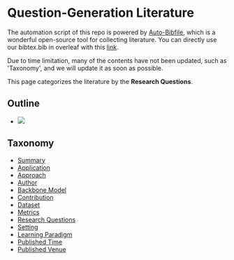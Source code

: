 # Question-Generation Literature 
The automation script of this repo is powered by [Auto-Bibfile](https://github.com/wutong8023/Auto-Bibfile.git), which is a wonderful open-source tool for collecting literature. You can directly use our bibtex.bib in overleaf with this [link](https://www.overleaf.com/read/rgscdxhxbwhp).

Due to time limitation, many of the contents have not been updated, such as 'Taxonomy', and we will update it as soon as possible.

This page categorizes the literature by the **Research Questions**.

## Outline 
- [![](https://img.shields.io/badge/Hyperlink-green)](https://github.com/bisheng/QGpapers/blob/master/QG/research_question/README.md#hyperlink)
## Taxonomy 
- [Summary](https://github.com/bisheng/QGpapers/blob/master/QG/./)
- [Application](https://github.com/bisheng/QGpapers/blob/master/QG/application)
- [Approach](https://github.com/bisheng/QGpapers/blob/master/QG/approach)
- [Author](https://github.com/bisheng/QGpapers/blob/master/QG/author)
- [Backbone Model](https://github.com/bisheng/QGpapers/blob/master/QG/backbone_model)
- [Contribution](https://github.com/bisheng/QGpapers/blob/master/QG/contribution)
- [Dataset](https://github.com/bisheng/QGpapers/blob/master/QG/dataset)
- [Metrics](https://github.com/bisheng/QGpapers/blob/master/QG/metrics)
- [Research Questions](https://github.com/bisheng/QGpapers/blob/master/QG/research_question)
- [Setting](https://github.com/bisheng/QGpapers/blob/master/QG/setting)
- [Learning Paradigm](https://github.com/bisheng/QGpapers/blob/master/QG/supervision)
- [Published Time](https://github.com/bisheng/QGpapers/blob/master/QG/time)
- [Published Venue](https://github.com/bisheng/QGpapers/blob/master/QG/venue)
